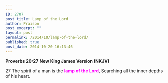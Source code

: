 ```yaml
---
---
ID: 2707
post_title: Lamp of the Lord
author: Praison
post_excerpt: ""
layout: post
permalink: /2014/10/lamp-of-the-lord/
published: true
post_date: 2014-10-20 16:13:46
---
```

<strong>Proverbs 20:27</strong>
<strong> New King James Version (NKJV)</strong>

27 The spirit of a man is the <span style="color: #ff00ff;"><strong>lamp of the Lord</strong></span>,
Searching all the inner depths of his heart.
